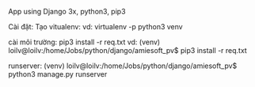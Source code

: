 App using Django 3x, python3, pip3

Cài đặt: 
Tạo vitualenv: vd: virtualenv -p python3 venv

cài môi trường: 
pip3 install -r req.txt 
vd: (venv) loilv@loilv:/home/Jobs/python/django/amiesoft_pv$ pip3 install -r req.txt

runserver:
(venv) loilv@loilv:/home/Jobs/python/django/amiesoft_pv$ python3 manage.py runserver
